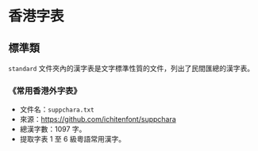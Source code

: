 # 香港字表

## 標準類

`standard` 文件夾內的漢字表是文字標準性質的文件，列出了民間匯總的漢字表。

### 《常用香港外字表》

* 文件名：`suppchara.txt`
* 來源：https://github.com/ichitenfont/suppchara
* 總漢字數：1097 字。
* 提取字表 1 至 6 級粵語常用漢字。
